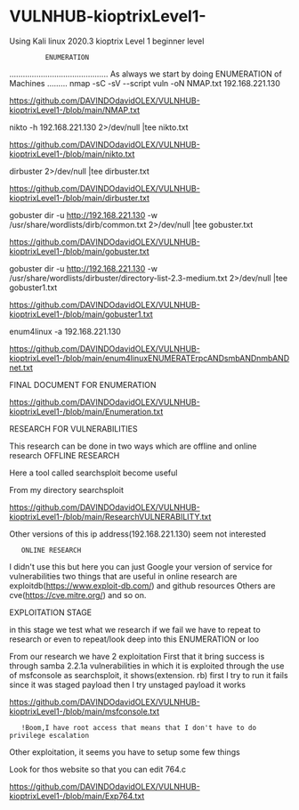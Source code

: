 # VULNHUB-kioptrixLevel1-
Using Kali linux 2020.3 
kioptrix Level 1 beginner level

             ENUMERATION 
............................................
As always we start by doing ENUMERATION of Machines
.........
nmap -sC -sV --script vuln -oN NMAP.txt 192.168.221.130

https://github.com/DAVINDOdavidOLEX/VULNHUB-kioptrixLevel1-/blob/main/NMAP.txt


nikto -h 192.168.221.130 2>/dev/null |tee nikto.txt

https://github.com/DAVINDOdavidOLEX/VULNHUB-kioptrixLevel1-/blob/main/nikto.txt

dirbuster 2>/dev/null |tee dirbuster.txt


https://github.com/DAVINDOdavidOLEX/VULNHUB-kioptrixLevel1-/blob/main/dirbuster.txt


gobuster dir -u http://192.168.221.130 -w /usr/share/wordlists/dirb/common.txt 2>/dev/null |tee gobuster.txt

https://github.com/DAVINDOdavidOLEX/VULNHUB-kioptrixLevel1-/blob/main/gobuster.txt

gobuster dir -u http://192.168.221.130 -w /usr/share/wordlists/dirbuster/directory-list-2.3-medium.txt 2>/dev/null |tee gobuster1.txt

https://github.com/DAVINDOdavidOLEX/VULNHUB-kioptrixLevel1-/blob/main/gobuster1.txt

enum4linux -a 192.168.221.130

https://github.com/DAVINDOdavidOLEX/VULNHUB-kioptrixLevel1-/blob/main/enum4linuxENUMERATErpcANDsmbANDnmbANDnet.txt

FINAL DOCUMENT FOR ENUMERATION 


https://github.com/DAVINDOdavidOLEX/VULNHUB-kioptrixLevel1-/blob/main/Enumeration.txt



RESEARCH FOR VULNERABILITIES 



This research can be done in two ways which are offline and online research 
           OFFLINE RESEARCH 

Here a tool called searchsploit become useful

From my directory 
    searchsploit 

https://github.com/DAVINDOdavidOLEX/VULNHUB-kioptrixLevel1-/blob/main/ResearchVULNERABILITY.txt

Other versions of this ip address(192.168.221.130) seem not interested 

       ONLINE RESEARCH 
I didn't use this but here you can just Google your version of service for vulnerabilities 
      two things that are useful in online research are exploitdb(https://www.exploit-db.com/) and github resources 
           Others are cve(https://cve.mitre.org/) and so on.




EXPLOITATION STAGE





in this stage we test what we research if we fail we have to repeat to research or even to repeat/look deep into this ENUMERATION or loo
 
  From our research we have 2 exploitation 
First that it bring success is through samba 2.2.1a vulnerabilities in which it is exploited through the use of msfconsole as searchsploit, it shows(extension. rb)
      first I try to run it fails since it was staged payload then I try unstaged payload it works

https://github.com/DAVINDOdavidOLEX/VULNHUB-kioptrixLevel1-/blob/main/msfconsole.txt
    
       !Boom,I have root access that means that I don't have to do privilege escalation 


Other exploitation, it seems you have to setup some few things 

   Look for thos website so that you can edit 764.c
   
https://github.com/DAVINDOdavidOLEX/VULNHUB-kioptrixLevel1-/blob/main/Exp764.txt



